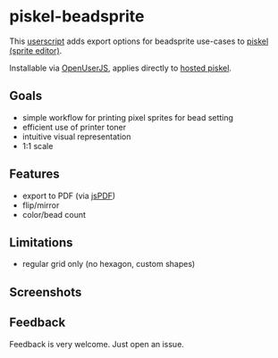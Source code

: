 # piskel-beadsprite

This [userscript](https://en.wikipedia.org/wiki/Userscript) adds export options for beadsprite use-cases to [piskel (sprite editor)](https://github.com/piskelapp/piskel).

Installable via [OpenUserJS](https://openuserjs.org/scripts/sopelt/Piskel_Beadsprite_Export), applies directly to [hosted piskel](https://www.piskelapp.com).

## Goals

 * simple workflow for printing pixel sprites for bead setting
 * efficient use of printer toner
 * intuitive visual representation
 * 1:1 scale

## Features

 * export to PDF (via [jsPDF](https://github.com/MrRio/jsPDF))
 * flip/mirror
 * color/bead count

## Limitations

 * regular grid only (no hexagon, custom shapes)

## Screenshots

## Feedback

Feedback is very welcome. Just open an issue.
